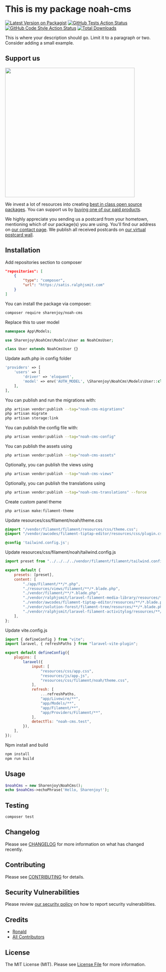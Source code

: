 # This is my package noah-cms

[![Latest Version on Packagist](https://img.shields.io/packagist/v/sharenjoy/noah-cms.svg?style=flat-square)](https://packagist.org/packages/sharenjoy/noah-cms)
[![GitHub Tests Action Status](https://img.shields.io/github/actions/workflow/status/sharenjoy/noah-cms/run-tests.yml?branch=main&label=tests&style=flat-square)](https://github.com/sharenjoy/noah-cms/actions?query=workflow%3Arun-tests+branch%3Amain)
[![GitHub Code Style Action Status](https://img.shields.io/github/actions/workflow/status/sharenjoy/noah-cms/fix-php-code-style-issues.yml?branch=main&label=code%20style&style=flat-square)](https://github.com/sharenjoy/noah-cms/actions?query=workflow%3A"Fix+PHP+code+style+issues"+branch%3Amain)
[![Total Downloads](https://img.shields.io/packagist/dt/sharenjoy/noah-cms.svg?style=flat-square)](https://packagist.org/packages/sharenjoy/noah-cms)

This is where your description should go. Limit it to a paragraph or two. Consider adding a small example.

## Support us

[<img src="https://github-ads.s3.eu-central-1.amazonaws.com/noah-cms.jpg?t=1" width="419px" />](https://spatie.be/github-ad-click/noah-cms)

We invest a lot of resources into creating [best in class open source packages](https://spatie.be/open-source). You can support us by [buying one of our paid products](https://spatie.be/open-source/support-us).

We highly appreciate you sending us a postcard from your hometown, mentioning which of our package(s) you are using. You'll find our address on [our contact page](https://spatie.be/about-us). We publish all received postcards on [our virtual postcard wall](https://spatie.be/open-source/postcards).

## Installation

Add repositories section to composer

```json
"repositories": [
    {
        "type": "composer",
        "url": "https://satis.ralphjsmit.com"
    }
]
```

You can install the package via composer:

```bash
composer require sharenjoy/noah-cms
```

Replace this to user model

```php
namespace App\Models;

use Sharenjoy\NoahCms\Models\User as NoahCmsUser;

class User extends NoahCmsUser {}
```

Update auth.php in config folder

```php
'providers' => [
    'users' => [
        'driver' => 'eloquent',
        'model' => env('AUTH_MODEL', \Sharenjoy\NoahCms\Models\User::class),
    ],
],
```

You can publish and run the migrations with:

```bash
php artisan vendor:publish --tag="noah-cms-migrations"
php artisan migrate
php artisan storage:link
```

You can publish the config file with:

```bash
php artisan vendor:publish --tag="noah-cms-config"
```

You can publish the assets using

```bash
php artisan vendor:publish --tag="noah-cms-assets"
```

Optionally, you can publish the views using

```bash
php artisan vendor:publish --tag="noah-cms-views"
```

Optionally, you can publish the translations using

```bash
php artisan vendor:publish --tag="noah-cms-translations" --force
```

Create custom panel theme

```bash
php artisan make:filament-theme
```

Update resources/css/filament/noah/theme.css

```css
@import "/vendor/filament/filament/resources/css/theme.css";
@import "/vendor/awcodes/filament-tiptap-editor/resources/css/plugin.css";

@config 'tailwind.config.js';
```

Update resources/css/filament/noah/tailwind.config.js

```js
import preset from "../../../../vendor/filament/filament/tailwind.config.preset";

export default {
    presets: [preset],
    content: [
        "./app/Filament/**/*.php",
        "./resources/views/filament/**/*.blade.php",
        "./vendor/filament/**/*.blade.php",
        "./vendor/ralphjsmit/laravel-filament-media-library/resources/**/*.blade.php",
        "./vendor/awcodes/filament-tiptap-editor/resources/**/*.blade.php",
        "./vendor/solution-forest/filament-tree/resources/**/*.blade.php",
        "./vendor/ralphjsmit/laravel-filament-activitylog/resources/**/*.blade.php",
    ],
};
```

Update vite.config.js

```js
import { defineConfig } from "vite";
import laravel, { refreshPaths } from "laravel-vite-plugin";

export default defineConfig({
    plugins: [
        laravel({
            input: [
                "resources/css/app.css",
                "resources/js/app.js",
                "resources/css/filament/noah/theme.css",
            ],
            refresh: [
                ...refreshPaths,
                "app/Livewire/**",
                "app/Models/**",
                "app/Filament/**",
                "app/Providers/Filament/**",
            ],
            detectTls: "noah-cms.test",
        }),
    ],
});
```

Npm install and build

```bash
npm install
npm run build
```

## Usage

```php
$noahCms = new Sharenjoy\NoahCms();
echo $noahCms->echoPhrase('Hello, Sharenjoy!');
```

## Testing

```bash
composer test
```

## Changelog

Please see [CHANGELOG](CHANGELOG.md) for more information on what has changed recently.

## Contributing

Please see [CONTRIBUTING](CONTRIBUTING.md) for details.

## Security Vulnerabilities

Please review [our security policy](../../security/policy) on how to report security vulnerabilities.

## Credits

-   [Ronald](https://github.com/sharenjoy)
-   [All Contributors](../../contributors)

## License

The MIT License (MIT). Please see [License File](LICENSE.md) for more information.
